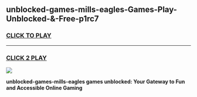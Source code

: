 
## unblocked-games-mills-eagles-Games-Play-Unblocked-&-Free-p1rc7
<h3>
<a href="https://premium76.site?title=unblocked-games-mills-eagles&ref=24A">CLICK TO PLAY</a></h3>
<hr>

<h3>
<a href="https://premium76.site?title=unblocked-games-mills-eagles&ref=24A">CLICK 2 PLAY</a>
  
</h3>

<a href="https://premium76.site?title=unblocked-games-mills-eagles&ref=24A"><img src="https://clearcache.store/games.png"></a>


**unblocked-games-mills-eagles games unblocked: Your Gateway to Fun and Accessible Online Gaming**
